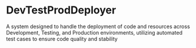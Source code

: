 # DevTestProdDeployer
A system designed to handle the deployment of code and resources across Development, Testing, and Production environments, utilizing automated test cases to ensure code quality and stability
